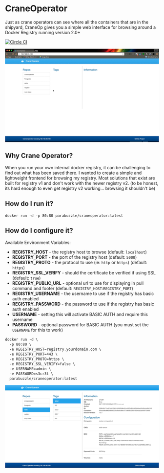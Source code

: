 # CraneOperator
Just as crane operators can see where all the containers that are in the shipyard, CraneOp gives you a simple web interface for browsing around a Docker Registry running version 2.0+

[![Circle CI](https://circleci.com/gh/parabuzzle/craneoperator.svg?style=svg)](https://circleci.com/gh/parabuzzle/craneoperator)

![screenshots/demo.gif](screenshots/demo.gif)

## Why Crane Operator?

When you run your own internal docker registry, it can be challenging to find out what has been saved there. I wanted to create a simple and lightweight frontend for browsing my registry. Most solutions that exist are built for registry v1 and don't work with the newer registry v2. (to be honest, its hard enough to even get registry v2 working... browsing it shouldn't be)

## How do I run it?

```
docker run -d -p 80:80 parabuzzle/craneoperator:latest
```

## How do I configure it?

Available Environment Variables:

  * **REGISTRY_HOST** - the registry host to browse (default: `localhost`)
  * **REGISTRY_PORT** - the port of the registry host (default: `5000`)
  * **REGISTRY_PROTO** - the protocol to use (ie: `http` or `https`) (default: `https`)
  * **REGISTRY_SSL_VERIFY** - should the certificate be verified if using SSL (default: `true`)
  * **REGISTRY_PUBLIC_URL** - optional url to use for displaying in pull command and footer (default: `REGISTRY_HOST`:`REGISTRY_PORT`)
  * **REGISTRY_USERNAME** - the username to use if the registry has basic auth enabled
  * **REGISTRY_PASSWORD** - the password to use if the registry has basic auth enabled
  * **USERNAME** - setting this will activate BASIC AUTH and require this username
  * **PASSWORD** - optional password for BASIC AUTH (you must set the `USERNAME` for this to work)

```
docker run -d \
  -p 80:80 \
  -e REGISTRY_HOST=registry.yourdomain.com \
  -e REGISTRY_PORT=443 \
  -e REGISTRY_PROTO=https \
  -e REGISTRY_SSL_VERIFY=false \
  -e USERNAME=admin \
  -e PASSWORD=s3cr3t \
  parabuzzle/craneoperator:latest
```

![screenshots/Crane_Operator.jpg](screenshots/Crane_Operator.jpg)
